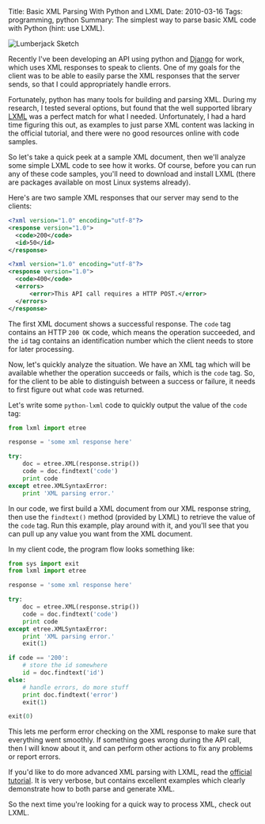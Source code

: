 Title: Basic XML Parsing With Python and LXML
Date: 2010-03-16
Tags: programming, python
Summary:
    The simplest way to parse basic XML code with Python (hint: use LXML).


![Lumberjack Sketch][]


Recently I've been developing an API using python and [Django][] for work,
which uses XML responses to speak to clients.  One of my goals for the client
was to be able to easily parse the XML responses that the server sends, so that
I could appropriately handle errors.

Fortunately, python has many tools for building and parsing XML.  During my
research, I tested several options, but found that the well supported library
[LXML][] was a perfect match for what I needed.  Unfortunately, I had a hard
time figuring this out, as examples to just parse XML content was lacking in
the official tutorial, and there were no good resources online with code
samples.

So let's take a quick peek at a sample XML document, then we'll analyze some
simple LXML code to see how it works.  Of course, before you can run any of
these code samples, you'll need to download and install LXML (there are
packages available on most Linux systems already).

Here's are two sample XML responses that our server may send to the clients:

```xml
<?xml version="1.0" encoding="utf-8"?>
<response version="1.0">
  <code>200</code>
  <id>50</id>
</response>
```

```xml
<?xml version="1.0" encoding="utf-8"?>
<response version="1.0">
  <code>400</code>
  <errors>
      <error>This API call requires a HTTP POST.</error>
  </errors>
</response>
```

The first XML document shows a successful response.  The `code` tag contains an
HTTP `200 OK` code, which means the operation succeeded, and the `id` tag
contains an identification number which the client needs to store for later
processing.

Now, let's quickly analyze the situation.  We have an XML tag which will be
available whether the operation succeeds or fails, which is the `code` tag.
So, for the client to be able to distinguish between a success or failure, it
needs to first figure out what `code` was returned.

Let's write some `python-lxml` code to quickly output the value of the `code`
tag:

```python
from lxml import etree

response = 'some xml response here'

try:
    doc = etree.XML(response.strip())
    code = doc.findtext('code')
    print code
except etree.XMLSyntaxError:
    print 'XML parsing error.'
```

In our code, we first build a XML document from our XML response string, then
use the `findtext()` method (provided by LXML) to retrieve the value of the
`code` tag.  Run this example, play around with it, and you'll see that you can
pull up any value you want from the XML document.

In my client code, the program flow looks something like:

```python
from sys import exit
from lxml import etree

response = 'some xml response here'

try:
    doc = etree.XML(response.strip())
    code = doc.findtext('code')
    print code
except etree.XMLSyntaxError:
    print 'XML parsing error.'
    exit(1)

if code == '200':
    # store the id somewhere
    id = doc.findtext('id')
else:
    # handle errors, do more stuff
    print doc.findtext('error')
    exit(1)

exit(0)
```

This lets me perform error checking on the XML response to make sure that
everything went smoothly.  If something goes wrong during the API call, then I
will know about it, and can perform other actions to fix any problems or report
errors.

If you'd like to do more advanced XML parsing with LXML, read the
[official tutorial][].  It is very verbose, but contains excellent examples
which clearly demonstrate how to both parse and generate XML.

So the next time you're looking for a quick way to process XML, check out LXML.


  [Lumberjack Sketch]: {filename}/images/2010/lumberjack-sketch.png "Lumberjack Sketch"
  [Django]: https://www.djangoproject.com/ "Django"
  [LXML]: http://lxml.de/ "LXML"
  [official tutorial]: http://lxml.de/tutorial.html "LXML Tutorial"
